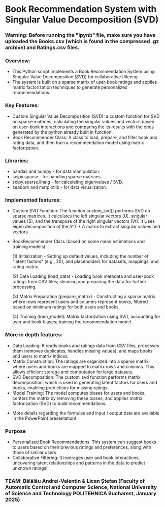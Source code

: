# Book Recommendation System with Singular Value Decomposition (SVD)

### Warning: Before running the "ipynb" file, make sure you have uploaded the Books.csv (which is found in the compressed .gz archive) and Ratings.csv files.

### Overview:
- This Python script implements a Book Recommendation System using Singular Value Decomposition (SVD) for collaborative filtering. 
- The system is built on a sparse matrix of user-book ratings and applies matrix factorization techniques to generate personalized recommendations.

### Key Features:
- Custom Singular Value Decomposition (SVD): a custom function for SVD on sparse matrices, calculating the singular values and vectors based on user-book interactions and comparing the its results with the ones generated by the python already  built in function.
- Book Recommender Class: A class to load, prepare, and filter book and rating data, and then train a recommendation model using matrix factorization.

### Libraries:
- pandas and numpy - for data manipulation.
- scipy.sparse - for handling sparse matrices.
- scipy.sparse.linalg - for calculating eigenvalues / SVD.
- seaborn and matplotlib - for data visualization.

### Implemented features:
- Custom SVD Function: The function custom_svd() performs SVD on sparse matrices. It calculates the left singular vectors (U), singular values (S), and the transpose of the right singular vectors (Vt).
It Uses eigen decomposition of the A^T * A matrix to extract singular values and vectors.
- BookRecommender Class (based on some mean estimations and training models):
  
    (1) Initialization - Setting up default values, including the number of "latent factors" (e.g., 20), and placeholders for datasets, mappings, and rating matrix.
  
    (2) Data Loading (load_data) - Loading book metadata and user-book ratings from CSV files; cleaning and preparing the data for further processing.
  
    (3) Matrix Preparation (prepare_matrix) - Constructing a sparse matrix where rows represent users and columns represent books, filtered based on minimum ratings for both users and books.
  
    (4) Training (train_model): Matrix factorization using SVD, accounting for user and book biases; training the recommendation model.

### More in depth features:
- Data Loading: It reads books and ratings data from CSV files, processes them (removes duplicates, handles missing values), and maps books and users to matrix indices.
- Matrix Construction: The ratings are organized into a sparse matrix where users and books are mapped to matrix rows and columns. This allows efficient storage and computation for large datasets.
- SVD Decomposition: The custom_svd function performs matrix decomposition, which is used in generating latent factors for users and books, enabling predictions for missing ratings.
- Model Training: The model computes biases for users and books, centers the matrix by removing these biases, and applies matrix factorization (SVD) to build recommendations.

* More details regarding the formulas and input / output data are available in the PowerPoint presentation!
  
### Purpose
- Personalized Book Recommendations: This system can suggest books to users based on their previous ratings and preferences, along with those of similar users.
- Collaborative Filtering: It leverages user and book interactions, uncovering latent relationships and patterns in the data to predict unknown ratings!

### TEAM: Bălălău Andrei-Valentin & Lican Ștefan (Faculty of Automatic Control and Computer Science, National University of Science and Technology POLITEHNICA Bucharest, January 2025) 
